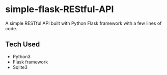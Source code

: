 # simple-flask-REStful-API

A simple RESTful API built with Python Flask framework with a few lines of code.

## Tech Used

- Python3
- Flask framework
- Sqlite3
